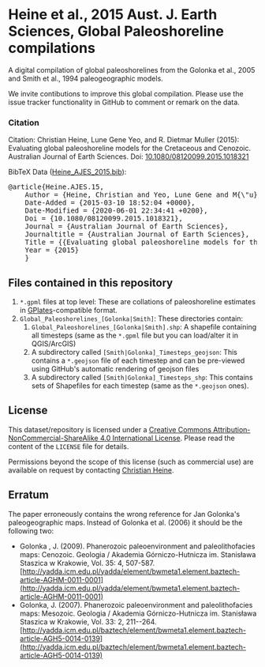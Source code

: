 # Heine et al., 2015 Aust. J. Earth Sciences, Global Paleoshoreline compilations

A digital compilation of global paleoshorelines from the Golonka et al., 2005 and Smith et al., 1994 paleogeographic models.

We invite contibutions to improve this global compilation. Please use the issue tracker functionality in GitHub to comment or remark on the data.

### Citation ###
Citation: Christian Heine, Lune Gene Yeo, and R. Dietmar Muller (2015): Evaluating global paleoshoreline models for the Cretaceous and Cenozoic. Australian Journal of Earth Sciences. Doi: [10.1080/08120099.2015.1018321](http://dx.doi.org/10.1080/08120099.2015.1018321)

BibTeX Data ([Heine_AJES_2015.bib](Heine_AJES_2015.bib)):
<pre>
@article{Heine.AJES.15,
	Author = {Heine, Christian and Yeo, Lune Gene and M{\"u}ller, R. Dietmar},
	Date-Added = {2015-03-10 18:52:04 +0000},
	Date-Modified = {2020-06-01 22:34:41 +0200},
	Doi = {10.1080/08120099.2015.1018321},
	Journal = {Australian Journal of Earth Sciences},
	Journaltitle = {Australian Journal of Earth Sciences},
	Title = {{Evaluating global paleoshoreline models for the Cretaceous and Cenozoic}},
	Year = {2015}
	}
</pre>

## Files contained in this repository ##

1.  `*.gpml` files at top level: These are collations of paleoshoreline estimates in [GPlates](http://www.gplates.org)-compatible format.
2.  `Global_Paleoshorelines_[Golonka|Smith]`: These directories contain:
    1. `Global_Paleoshorelines_[Golonka|Smith].shp`: A shapefile containing all timesteps (same as the `*.gpml` file but you can load/alter it in QGIS/ArcGIS)
    2.   A subdirectory called `[Smith|Golonka]_Timesteps_geojson`: This contains a `*.geojson` file of each timestep and can be pre-viewed using GitHub's automatic rendering of geojson files
    3.   A subdirectory called `[Smith|Golonka]_Timesteps_shp`: This contains sets of Shapefiles for each timestep (same as the `*.geojson` ones).

## License ##

This dataset/repository is licensed under a [Creative Commons Attribution-NonCommercial-ShareAlike 4.0 International License](http://creativecommons.org/licenses/by-nc-sa/4.0/). Please read the content of the `LICENSE` file for details. 

Permissions beyond the scope of this license (such as commercial use) are available on request by contacting [Christian Heine](mailto:chhei@paleoearthlabs.org).

## Erratum ##

The paper erroneously contains the wrong reference for Jan Golonka's paleogeographic maps. Instead of Golonka et al. (2006) it should be the following two:

* Golonka , J. (2009). Phanerozoic paleoenvironment and paleolithofacies maps: Cenozoic. Geologia / Akademia Górniczo-Hutnicza im. Stanisława Staszica w Krakowie, Vol. 35: 4, 507-587. [http://yadda.icm.edu.pl/yadda/element/bwmeta1.element.baztech-article-AGHM-0011-0001](http://yadda.icm.edu.pl/yadda/element/bwmeta1.element.baztech-article-AGHM-0011-0001)  
* Golonka, J. (2007). Phanerozoic paleoenvironment and paleolithofacies maps: Mesozoic. Geologia / Akademia Górniczo-Hutnicza im. Stanisława Staszica w Krakowie, Vol. 33: 2, 211--264. [http://yadda.icm.edu.pl/baztech/element/bwmeta1.element.baztech-article-AGH5-0014-0139](http://yadda.icm.edu.pl/baztech/element/bwmeta1.element.baztech-article-AGH5-0014-0139)   



